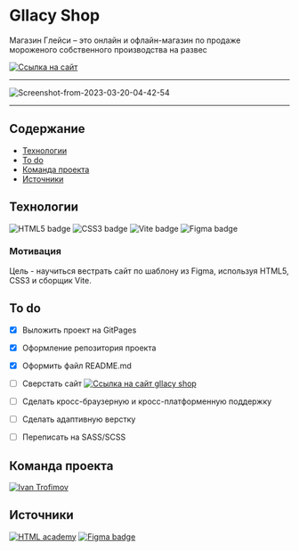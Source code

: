 # Gllacy Shop
Магазин Глейси – это онлайн и офлайн-магазин по продаже мороженого собственного производства на развес

[![Ссылка на сайт](https://img.shields.io/badge/-WEBSITE-%23222222?logo=GitHub%20Pages)](https://impudens.github.io/gllacy-shop/)

***

<img src="https://i.ibb.co/qD34Hn4/Screenshot-from-2023-03-20-04-42-54.png" alt="Screenshot-from-2023-03-20-04-42-54" border="0">

***

## Содержание
- [Технологии](#технологии)
- [To do](#to-do)
- [Команда проекта](#команда-проекта)
- [Источники](#Источники)

## Технологии
![HTML5 badge](https://img.shields.io/badge/-HTML5-%23003?logo=html5)
![CSS3 badge](https://img.shields.io/badge/-CSS3-%23003?logo=CSS3&logoColor=%231572B6)
![Vite badge](https://img.shields.io/badge/-Vite-%23003?color=%23FFC119&logo=vite)
![Figma badge](https://img.shields.io/badge/-Figma-%23003?logo=Figma&logoColor=%23F24E1E)

### Мотивация
Цель - научиться вестрать сайт по шаблону из Figma, используя HTML5, CSS3 и сборщик Vite.

## To do
- [x] Выложить проект на GitPages
- [x] Оформление репозитория проекта
- [x] Оформить файл README.md
- [ ] Сверстать сайт [![Ссылка на сайт gllacy shop](https://img.shields.io/badge/-Gllacy_shop-%23FF2F64)](https://impudens.github.io/gllacy-shop/)
- [ ] Сделать кросс-браузерную и кросс-платформенную поддержку
- [ ] Сделать адаптивную верстку
- [ ] Переписать на SASS/SCSS






## Команда проекта
[![Ivan Trofimov](https://img.shields.io/badge/-Ivan%20Trofimov-black?logo=GitHub)](https://github.com/impudens)

## Источники
[![HTML academy](https://img.shields.io/badge/-HTML_academy-informational?color=white&logo=HTMLAcademy&logoColor=%23302683)](https://htmlacademy.ru/profession/frontender)
[![Figma badge](https://img.shields.io/badge/-Шаблон_проекта_--_gllacy_shop-%23003?logo=Figma&logoColor=%23F24E1E)](https://www.figma.com/file/JUSym1NxPH9pBOuZTBbf0V/HTML-1-%2F-%D0%94%D0%B5%D0%B2%D0%B0%D0%B9%D1%81-(35)-(Copy)?t=38980ufdxEvsM79G-1)
